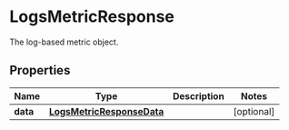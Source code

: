 

# LogsMetricResponse

The log-based metric object.

## Properties

Name | Type | Description | Notes
------------ | ------------- | ------------- | -------------
**data** | [**LogsMetricResponseData**](LogsMetricResponseData.md) |  |  [optional]



